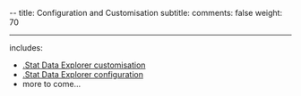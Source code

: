 --
title: Configuration and Customisation
subtitle: 
comments: false
weight: 70

---

includes:

* [.Stat Data Explorer customisation](/configuration-and-customisation/de-customisation)
* [.Stat Data Explorer configuration](/configuration-and-customisation/de-configuration)
* more to come...
